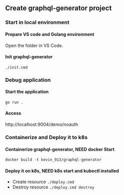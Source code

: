 ## Create  graphql-generator project

### Start in local environment
#### Prepare VS code and Golang environment
Open the folder in VS Code.

#### Init graphql-generator
```./init.cmd```

### Debug application

#### Start the application
```go run .```
#### Access 
http://localhost:9004/demo/noauth

### Containerize and Deploy it to k8s
#### Containerize graphql-generator, NEED docker Start
```docker build -t kevin_913/graphql-generator```

#### Deploy it on k8s, NEED k8s start and kubectl installed
- Create resource ```./deploy.cmd```
- Destroy resource ```./deploy.cmd destroy```


